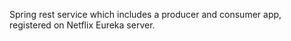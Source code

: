 Spring rest service which includes a producer and consumer app, registered on Netflix Eureka server.

